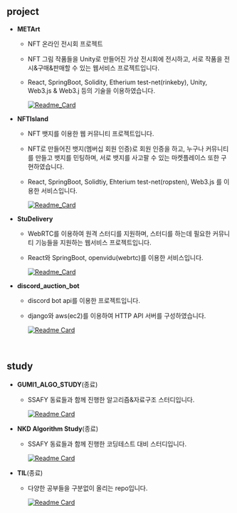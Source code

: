 ## project

* **METArt**

  * NFT 온라인 전시회 프로젝트
  
  * NFT 그림 작품들을 Unity로 만들어진 가상 전시회에 전시하고, 서로 작품을 전시&구매&판매할 수 있는 웹서비스 프로젝트입니다.

  * React, SpringBoot, Solidity, Etherium test-net(rinkeby), Unity, Web3.js & Web3.j 등의 기술을 이용하였습니다.

    [![Readme_Card](https://github-readme-stats.vercel.app/api/pin/?username=kgw012&repo=METArt)](https://github.com/kgw012/METArt)

* **NFTIsland**

  * NFT 뱃지를 이용한 웹 커뮤니티 프로젝트입니다.
  
  * NFT로 만들어진 뱃지(멤버십 회원 인증)로 회원 인증을 하고, 누구나 커뮤니티를 만들고 뱃지를 민팅하며, 서로 뱃지를 사고팔 수 있는 마켓플레이스 또한 구현하였습니다.

  * React, SpringBoot, Solidtiy, Ehterium test-net(ropsten), Web3.js 를 이용한 서비스입니다.

    [![Readme_Card](https://github-readme-stats.vercel.app/api/pin/?username=kgw012&repo=NFTIsland)](https://github.com/kgw012/NFTIsland)
    
* **StuDelivery**

  * WebRTC를 이용하여 원격 스터디를 지원하며, 스터디를 하는데 필요한 커뮤니티 기능들을 지원하는 웹서비스 프로젝트입니다.

  * React와 SpringBoot, openvidu(webrtc)를 이용한 서비스입니다.

    [![Readme_Card](https://github-readme-stats.vercel.app/api/pin/?username=kgw012&repo=StuDelivery)](https://github.com/kgw012/StuDelivery)
  
* **discord_auction_bot**

  * discord bot api를 이용한 프로젝트입니다.
  
  * django와 aws(ec2)를 이용하여 HTTP API 서버를 구성하였습니다.
  
    [![Readme Card](https://github-readme-stats.vercel.app/api/pin/?username=kgw012&repo=discord_auction_bot)](https://github.com/kgw012/discord_auction_bot)

<br/>

## study

* **GUMI1_ALGO_STUDY**(종료)

  * SSAFY 동료들과 함께 진행한 알고리즘&자료구조 스터디입니다.
  
    [![Readme Card](https://github-readme-stats.vercel.app/api/pin/?username=kgw012&repo=GUMI1_ALGO_STUDY)](https://github.com/kgw012/GUMI1_ALGO_STUDY)

* **NKD Algorithm Study**(종료)

  * SSAFY 동료들과 함께 진행한 코딩테스트 대비 스터디입니다.
  
    [![Readme Card](https://github-readme-stats.vercel.app/api/pin/?username=algorithm-study-NKD&repo=algorithm-study)](https://github.com/algorithm-study-NKD/algorithm-study)

* **TIL**(종료)

  * 다양한 공부들을 구분없이 올리는 repo입니다.
  
    [![Readme Card](https://github-readme-stats.vercel.app/api/pin/?username=kgw012&repo=TIL)](https://github.com/kgw012/TIL)

<!--
**kgw012/kgw012** is a ✨ _special_ ✨ repository because its `README.md` (this file) appears on your GitHub profile.

Here are some ideas to get you started:

- 🔭 I’m currently working on ...
- 🌱 I’m currently learning ...
- 👯 I’m looking to collaborate on ...
- 🤔 I’m looking for help with ...
- 💬 Ask me about ...
- 📫 How to reach me: ...
- 😄 Pronouns: ...
- ⚡ Fun fact: ...
-->
